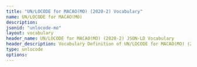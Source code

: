 ```yaml
---
title: "UN/LOCODE for MACAO(MO) (2020-2) Vocabulary"
name: UN/LOCODE for MACAO(MO) 
description: 
jsonid: "unlocode-mo"
layout: vocabulary
header_name: UN/LOCODE for MACAO(MO) (2020-2) JSON-LD Vocabulary
header_description: Vocabulary Definition of UN/LOCODE for MACAO(MO) (2020-2) semantics in HTML format. JSON-LD format is available at [unlocode-mo.jsonld](/vocabulary/unlocode-mo.jsonld)
type: unlocode
options:
---
```

